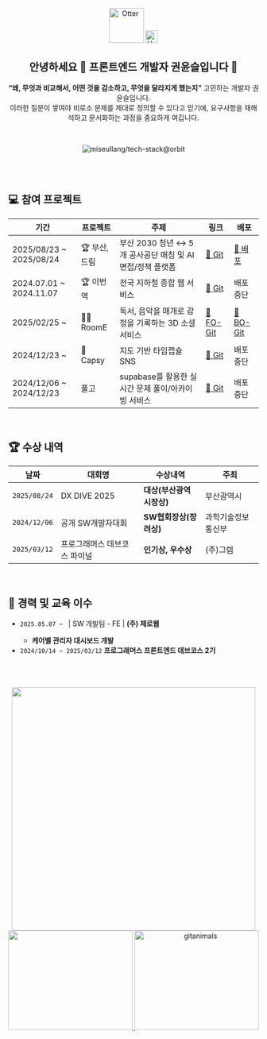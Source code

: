 <div align="center">

<img src="https://raw.githubusercontent.com/Tarikul-Islam-Anik/Animated-Fluent-Emojis/master/Emojis/Animals/Otter.png" alt="Otter" width="70" height="70" />
<img src="https://raw.githubusercontent.com/Tarikul-Islam-Anik/Animated-Fluent-Emojis/master/Emojis/Animals/Hamster.png" alt="Hamster" width="25" height="25" />
    
  ## 안녕하세요 👋 프론트엔드 개발자 권윤슬입니다 🦦
  
<p align="center">
<strong>“왜, 무엇과 비교해서, 어떤 것을 감소하고, 무엇을 달라지게 했는지”</strong> 고민하는 개발자 권윤슬입니다. <br/>
이러한 질문이 쌓여야 비로소 문제를 제대로 정의할 수 있다고 믿기에, 요구사항을 재해석하고 문서화하는 과정을 중요하게 여깁니다.
</p>
<br/>

<!-- ### 🛠️ Stack -->

<!-- <img src='https://skillicons.dev/icons?i=html,css,javascript,ts,react,vue,next,git,figma,mui,emotion,tailwind,supabase,vercel&perline=7' alt="stack" /> -->

![miseullang/tech-stack@orbit](https://tech-stack.wontory.dev/api/orbit?text=miseullang&slugs=css3,html5,javascript,typescript,react,vuedotjs,nextdotjs,git,figma,tailwindcss,primevue,supabase,notion,jira,confluence,vercel)

<br>
<!-- 
### 📑 Tools

<div align="center">
  <img src="https://img.shields.io/badge/github-181717.svg?style=for-the-badge&logo=github&logoColor=white" />&nbsp
  <img src="https://img.shields.io/badge/Jira-0052CC.svg?style=for-the-badge&logo=jira&logoColor=white" />&nbsp
  <img src="https://img.shields.io/badge/Notion-F3F3F3.svg?style=for-the-badge&logo=notion&logoColor=black" />&nbsp
  <img src="https://img.shields.io/badge/Confluence-0052CC.svg?style=for-the-badge&logo=confluence&logoColor=white" />&nbsp
</div> -->

<br>

<div align="left">
<h2>💻 참여 프로젝트 </h2>
<table>
  <thead>
    <tr>
      <th>기간</th>
      <th>프로젝트</th>
      <th>주제</th>
      <th>링크</th>
      <th>배포</th>
    </tr>
  </thead>
  <tbody>
    <tr>
      <td>2025/08/23 ~ 2025/08/24</td>
      <td>🏆 부산, 드림</td>
      <td> 부산 2030 청년 ↔ 5개 공사공단 매칭 및 AI 면접/정책 플랫폼</td>
      <td><a href="https://github.com/Hi-Match">🔗 Git</a></td>
      <td><a href="https://www.busan-dream.co.kr/">🔗 배포</a></td>
    </tr>
    <tr>
      <td>2024.07.01 ~ 2024.11.07</td>
      <td>🏆 이번역</td>
      <td>전국 지하철 종합 웹 서비스</td>
      <td><a href="https://github.com/None-Step">🔗 Git</a></td>
      <td>배포 중단</td>
    </tr>
    <tr>
      <td>2025/02/25 ~ </td>
      <td>🏅🥈 RoomE</td>
      <td>독서, 음악을 매개로 감정을 기록하는 3D 소셜 서비스</td>
      <td><a href="https://github.com/R00ME/roome-fe">🔗 FO-Git</a></td>
      <td><a href="https://github.com/R00ME/roome-admin-fe">🔗 BO-Git</a></td>
    </tr>
    <tr>
      <td>2024/12/23 ~ </td>
      <td>🏅 Capsy</td>
      <td>지도 기반 타임캡슐 SNS</td>
      <td><a href="https://github.com/Caapsy/Capsy">🔗 Git</a></td>
      <td>배포 중단</td>
    </tr>
    <tr>
      <td>2024/12/06 ~ 2024/12/23</td>
      <td>풀고</td>
      <td>supabase를 활용한 실시간 문제 풀이/아카이빙 서비스</td>
      <td><a href="https://github.com/devcourse-Teemo/devcourse-Teemo">🔗 Git</a></td>
      <td>배포 중단</td>
    </tr>
  </tbody>
</table>

<br>

<div align="left">
  <h2>🏆 수상 내역 </h2>

  <table>
  <thead>
    <tr>
      <th>날짜</th>
      <th>대회명</th>
      <th>수상내역</th>
      <th>주최</th>
    </tr>
  </thead>
  <tbody>
      <tr>
      <td><code>2025/08/24</code></td>
      <td>DX DIVE 2025</td>
      <td><strong>대상(부산광역시장상)</strong></td>
      <td>부산광역시</td>
    </tr>
    <tr>
      <td><code>2024/12/06</code></td>
      <td>공개 SW개발자대회</td>
      <td><strong>SW협회장상(장려상)</strong></td>
      <td>과학기술정보통신부</td>
    </tr>
    <tr>
      <td><code>2025/03/12</code></td>
      <td>프로그래머스 데브코스 파이널</td>
      <td><strong>인기상, 우수상</strong></td>
      <td>(주)그렙</td>
    </tr>
  </tbody>
</table>

</div><br>

<div align="left">
  <h2>🫡 경력 및 교육 이수</h2>
<ul>
  <li><code>2025.05.07 ~ </code>&nbsp| SW 개발팀 - FE | <strong>(주) 제로웹</strong></li>
    <ul>
      <li><strong>케어벨 관리자 대시보드 개발</strong></li>
    </ul>
    <li><code>2024/10/14 ~ 2025/03/12</code> <strong>프로그래머스 프론트엔드 데브코스 2기</strong></li>
</ul>

<br>

</div>

<br/>
<br/>

<div align="center" >
<img src="https://github-readme-stats.vercel.app/api?username=miseullang&show_icons=true&theme=github_dark&hide_border=true&hide_title=false&hide=stars,contribs" width="490" />
</div>

<div align="center" >
<a href="https://github.com/devxb/gitanimals">
<img
  src="https://render.gitanimals.org/farms/miseullang"
  width="250"
  height="200"
/>
</a>
<a href="https://www.gitanimals.org/">
  <img
    src="https://render.gitanimals.org/guilds/714071317917582095/draw"
    width="250"
    height="200"
    alt="gitanimals"
  />
</a>
</div>
